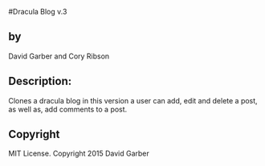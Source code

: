 #Dracula Blog v.3
<h2>by</h2>
David Garber and Cory Ribson

<h2>Description:</h2>
Clones a dracula blog in this version a user can add, edit and delete a post,
as well as, add comments to a post. 

<h2>Copyright</h2>
 MIT License. Copyright 2015 David Garber
